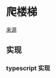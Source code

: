 # 爬楼梯
[来源](https://leetcode.cn/problems/climbing-stairs/)

## 实现

### typescript 实现
```typescript

```
